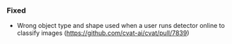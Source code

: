 ### Fixed

- Wrong object type and shape used when a user runs detector online to classify images
  (https://github.com/cvat-ai/cvat/pull/7839)
